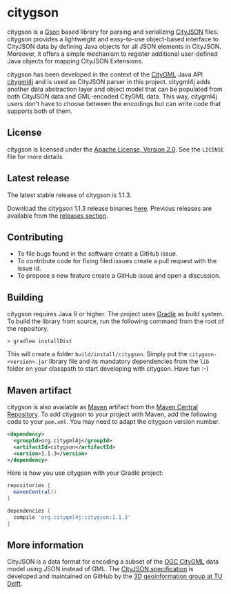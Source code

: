 # citygson
citygson is a [Gson](https://github.com/google/gson) based library for parsing and serializing
[CityJSON](http://www.cityjson.org/) files. citygson provides a lightweight and easy-to-use object-based
interface to CityJSON data by defining Java objects for all JSON elements in CityJSON. Moreover, it offers
a simple mechanism to register additional user-defined Java objects for mapping CityJSON Extensions.

citygson has been developed in the context of the [CityGML](http://www.opengeospatial.org/standards/citygml)
Java API [citygml4j](https://github.com/citygml4j/citygml4j) and is used as CityJSON parser in this project.
citygml4j adds another data abstraction layer and object model that can be populated from both CityJSON data
and GML-encoded CityGML data. This way, citygml4j users don't have to choose between the encodings but can
write code that supports both of them.

License
-------
citygson is licensed under the [Apache License, Version 2.0](http://www.apache.org/licenses/LICENSE-2.0).
See the `LICENSE` file for more details.

Latest release
--------------
The latest stable release of citygson is 1.1.3.

Download the citygson 1.1.3 release binaries [here](https://github.com/citygml4j/citygson/releases/download/v1.1.3/citygson-1.1.3.zip).
Previous releases are available from the [releases section](https://github.com/citygml4j/citygson/releases).

Contributing
------------
* To file bugs found in the software create a GitHub issue.
* To contribute code for fixing filed issues create a pull request with the issue id.
* To propose a new feature create a GitHub issue and open a discussion.

Building
--------
citygson requires Java 8 or higher. The project uses [Gradle](https://gradle.org/) as build system.
To build the library from source, run the following command from the root of the repository.

    > gradlew installDist

This will create a folder `build/install/citygson`. Simply put the `citygson-<version>.jar` library file and its
mandatory dependencies from the `lib` folder on your classpath to start developing with citygson. Have fun :-)

Maven artifact
--------------
citygson is also available as [Maven](http://maven.apache.org/) artifact from the
[Maven Central Repository](https://search.maven.org/search?q=a:citygson).
To add citygson  to your project with Maven, add the following code to your `pom.xml`.
You may need to adapt the citygson version number.

```xml
<dependency>
  <groupId>org.citygml4j</groupId>
  <artifactId>citygson</artifactId>
  <version>1.1.3</version>
</dependency>
```

Here is how you use citygson with your Gradle project:

```gradle
repositories {
  mavenCentral()
}

dependencies {
  compile 'org.citygml4j:citygson:1.1.3'
}
```

More information
----------------
CityJSON is a data format for encoding a subset of the [OGC CityGML](http://www.opengeospatial.org/standards/citygml)
data model using JSON instead of GML. The [CityJSON specification](https://github.com/tudelft3d/cityjson) is developed
and maintained on GitHub by the [3D geoinformation group at TU Delft](https://3d.bk.tudelft.nl/).